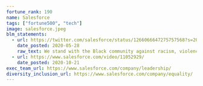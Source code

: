 ```yaml
---
fortune_rank: 190
name: Salesforce
tags: ["fortune500", "tech"]
image: salesforce.jpeg
blm_statements:
  - url: https://twitter.com/salesforce/status/1266066647275757568?s=20
    date_posted: 2020-05-28
    raw_text: We stand with the Black community against racism, violence, and hate. Now more than ever we must support one another as allies and speak up for justice and equality.
  - url: https://www.salesforce.com/video/11052929/
    date_posted: 2020-10-21
exec_team_url: https://www.salesforce.com/company/leadership/
diversity_inclusion_url: https://www.salesforce.com/company/equality/
---
```

